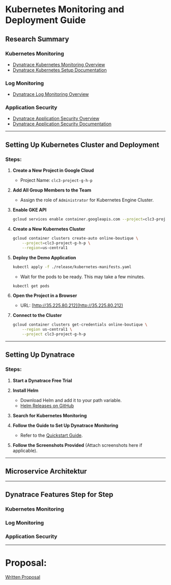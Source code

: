 # Kubernetes Monitoring and Deployment Guide

## Research Summary

### Kubernetes Monitoring
- [Dynatrace Kubernetes Monitoring Overview](https://www.dynatrace.com/technologies/kubernetes-monitoring/)
- [Dynatrace Kubernetes Setup Documentation](https://docs.dynatrace.com/docs/ingest-from/setup-on-k8s)


### Log Monitoring
- [Dynatrace Log Monitoring Overview](https://www.dynatrace.com/de/platform/log-monitoring/)

### Application Security

- [Dynatrace Application Security Overview](https://www.dynatrace.com/platform/application-security/)
- [Dynatrace Application Security Documentation](https://docs.dynatrace.com/docs/secure/application-security)

---

## Setting Up Kubernetes Cluster and Deployment

### Steps:

1. **Create a New Project in Google Cloud**
   - Project Name: `clc3-project-g-h-p`

2. **Add All Group Members to the Team**
   - Assign the role of `Administrator` for Kubernetes Engine Cluster.

3. **Enable GKE API**
   ```bash
   gcloud services enable container.googleapis.com --project=clc3-project-g-h-p
   ```

4. **Create a New Kubernetes Cluster**
   ```bash
   gcloud container clusters create-auto online-boutique \
       --project=clc3-project-g-h-p \
       --region=us-central1
   ```

5. **Deploy the Demo Application**
   ```bash
   kubectl apply -f ./release/kubernetes-manifests.yaml
   ```
   - Wait for the pods to be ready. This may take a few minutes.
   ```bash
   kubectl get pods
   ```

6. **Open the Project in a Browser**
   - URL: [http://35.225.80.212](http://35.225.80.212)

7. **Connect to the Cluster**
   ```bash
   gcloud container clusters get-credentials online-boutique \
       --region us-central1 \
       --project clc3-project-g-h-p
   ```

---

## Setting Up Dynatrace

### Steps:

1. **Start a Dynatrace Free Trial**

2. **Install Helm**
   - Download Helm and add it to your path variable.
   - [Helm Releases on GitHub](https://github.com/helm/helm/releases)

3. **Search for Kubernetes Monitoring**

4. **Follow the Guide to Set Up Dynatrace Monitoring**
   - Refer to the [Quickstart Guide](https://docs.dynatrace.com/docs/ingest-from/setup-on-k8s/quickstart).

5. **Follow the Screenshots Provided** (Attach screenshots here if applicable).

---
## Microservice Architektur

---
## Dynatrace Features Step for Step
### Kubernetes Monitoring
### Log Monitoring
### Application Security
---

# Proposal:

[Written Proposal](proposal.md)
